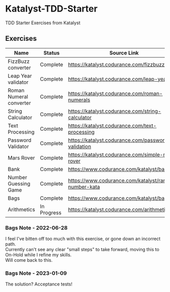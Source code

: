 # Katalyst-TDD-Starter
TDD Starter Exercises from Katalyst


## Exercises

Name | Status | Source Link
---- | ------ | ----------- 
FizzBuzz converter | Complete | https://katalyst.codurance.com/fizzbuzz
Leap Year validator | Complete | https://katalyst.codurance.com/leap-year
Roman Numeral converter | Complete | https://katalyst.codurance.com/roman-numerals
String Calculator | Complete | https://katalyst.codurance.com/string-calculator
Text Processing | Complete | https://katalyst.codurance.com/text-processing
Password Validator | Complete | https://katalyst.codurance.com/password-validation
Mars Rover | Complete | https://katalyst.codurance.com/simple-mars-rover
Bank | Complete | https://www.codurance.com/katalyst/bank
Number Guessing Game | Complete | https://www.codurance.com/katalyst/random-number-kata
Bags | Complete | https://www.codurance.com/katalyst/bags
Arithmetics | In Progress | https://katalyst.codurance.com/arithmetics

### Bags Note - 2022-06-28
I feel I've bitten off too much with this exercise, or gone down an incorrect path.  
Currently can't see any clear "small steps" to take forward, moving this to On-Hold while I refine my skills.   
Will come back to this.

### Bags Note - 2023-01-09
The solution? Acceptance tests! 
